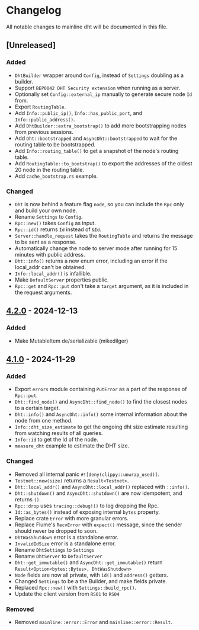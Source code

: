 # Changelog

All notable changes to mainline dht will be documented in this file.

## [Unreleased]

### Added

- `DhtBuilder` wrapper around `Config`, instead of `Settings` doubling as a builder.
- Support `BEP0042 DHT Security extension` when running as a server. 
- Optionally set `Config::external_ip` manually to generate secure node `Id` from.
- Export `RoutingTable`.
- Add `Info::public_ip()`, `Info::has_public_port`, and `Info::public_address()`.
- Add `DhtBuilder::extra_bootstrap()` to add more bootstrapping nodes from previous sessions.
- Add `Dht::bootstrapped` and `AsyncDht::bootstrapped` to wait for the routing table to be bootstrapped.
- Add `Info::routing_table()` to get a snapshot of the node's routing table.
- Add `RoutingTable::to_bootstrap()` to export the addresses of the oldest 20 node in the routing table.
- Add `cache_bootstrap.rs` example.

### Changed

- `Dht` is now behind a feature flag `node`, so you can include the `Rpc` only and build your own node.
- Rename `Settings` to `Config`.
- `Rpc::new()` takes `Config` as input.
- `Rpc::id()` returns `Id` instead of `&Id`.
- `Server::handle_request` takes the `RoutingTable` and returns the message to be sent as a response.
- Automatically change the node to server mode after running for 15 minutes with public address.
- `Dht::info()` returns a new enum error, including an error if the local_addr can't be obtained.
- `Info::local_addr()` is infallible.
- Make `DefaultServer` properties public.
- `Rpc::get` and `Rpc::put` don't take a `target` argument, as it is included in the request arguments.

##  [4.2.0](https://github.com/pubky/mainline/compare/v4.1.0...v4.2.0) - 2024-12-13

### Added

- Make MutableItem de/serializable (mikedilger)

##  [4.1.0](https://github.com/pubky/mainline/compare/v3.0.0...v4.1.0) - 2024-11-29

### Added

- Export `errors` module containing `PutError` as a part of the response of `Rpc::put`.
- `Dht::find_node()` and `AsyncDht::find_node()` to find the closest nodes to a certain target.
- `Dht::info()` and `AsyncDht::info()` some internal information about the node from one method.
- `Info::dht_size_estimate` to get the ongoing dht size estimate resulting from watching results of all queries.
- `Info::id` to get the Id of the node.
- `measure_dht` example to estimate the DHT size.

### Changed

- Removed all internal panic `#![deny(clippy::unwrap_used)]`.
- `Testnet::new(size)` returns a `Result<Testnet>`.
- `Dht::local_addr()` and `AsyncDht::local_addr()` replaced with `::info()`.
- `Dht::shutdown()` and `AsyncDht::shutdown()` are now idempotent, and returns `()`.
- `Rpc::drop` uses `tracing::debug!()` to log dropping the Rpc.
- `Id::as_bytes()` instead of exposing internal `bytes` property.
- Replace crate `Error` with more granular errors.
- Replace Flume's `RecvError` with `expect()` message, since the sender should never be dropped to soon.
- `DhtWasShutdown` error is a standalone error.
- `InvalidIdSize` error is a standalone error.
- Rename `DhtSettings` to `Settings`
- Rename `DhtServer` to `DefaultServer`
- `Dht::get_immutable()` and `AsyncDht::get_immutable()` return `Result<Option<bytes::Bytes>, DhtWasShutdown>`
- `Node` fields are now all private, with `id()` and `address()` getters.
- Changed `Settings` to be a the Builder, and make fields private.
- Replaced `Rpc::new()` with `Settings::build_rpc()`.
- Update the client version from `RS01` to `RS04`

### Removed

- Removed `mainline::error::Error` and `mainline::error::Result`.
